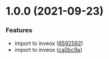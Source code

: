 # 1.0.0 (2021-09-23)


### Features

* import to inveox ([6592592](https://github.com/inveox-lab-it/azure_metrics_exporter/commit/6592592cd53121ab3f2536d7ff4211edccf65641))
* import to inveox ([ca0bc9a](https://github.com/inveox-lab-it/azure_metrics_exporter/commit/ca0bc9a8e7bbd1b15577001293efda086dd4ed3d))
